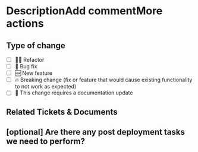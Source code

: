 # DescriptionAdd commentMore actions

[help]: # "Please include a summary of the changes and the related issue. Please also include relevant motivation and context. List any dependencies that are required for this change."

## Type of change

[help]: # "Please delete options that are not relevant."

- [ ] 🧑‍💻 Refactor
- [ ] 🐛 Bug fix
- [ ] 🆕 New feature
- [ ] 🔥 Breaking change (fix or feature that would cause existing functionality to not work as expected)
- [ ] 📗 This change requires a documentation update

## Related Tickets & Documents

[help]: # "Jira ticket link here in format SCRUM-<number>. Ex. SCRUM-2000"
[help]: # "Rollbar ticket link here in format RB-<number>. Ex. RB-2000"

## [optional] Are there any post deployment tasks we need to perform?

